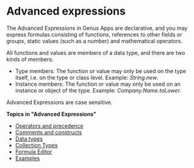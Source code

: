 # Advanced expressions

The Advanced Expressions in Genus Apps are declarative, and you may express formulas consisting of functions, references to other fields or groups, static values (such as a number) and mathematical operators.

All functions and values are members of a data type, and there are two kinds of members:

*   Type members: The function or value may only be used on the type itself, i.e. on the type or class level. Example: *String.new*.
*   Instance members: The function or value may only be used on an instance or object of the type. Example: *Company.Name.toLower*.

Advanced Expressions are case sensitive.

**Topics in "Advanced Expressions"**
* [Operators and precedence](advanced-expressions/operators-and-precedence.md)
* [Comments and constructs](advanced-expressions/comments-and-constructs.md)
* [Data types](advanced-expressions/data-types.md)
* [Collection Types](advanced-expressions/collection-types.md)
* [Formula Editor](advanced-expressions/formula-editor.md)
* [Examples](advanced-expressions/examples.md)